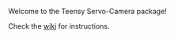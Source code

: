 Welcome to the Teensy Servo-Camera package!

Check the [wiki](https://github.com/chicagoedt/Software_RMC/wiki/Servo-Control-(ROS-and-Arduino)) for instructions.